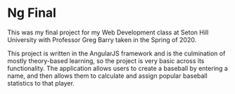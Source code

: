 # Ng Final
This was my final project for my Web Development class at Seton Hill University with Professor Greg Barry taken in the Spring of 2020.

This project is written in the AngularJS framework and is the culmination of mostly theory-based learning, so the project is very basic across its functionality. The application allows users to create a baseball by entering a name, and then allows them to calculate and assign popular baseball statistics to that player.
